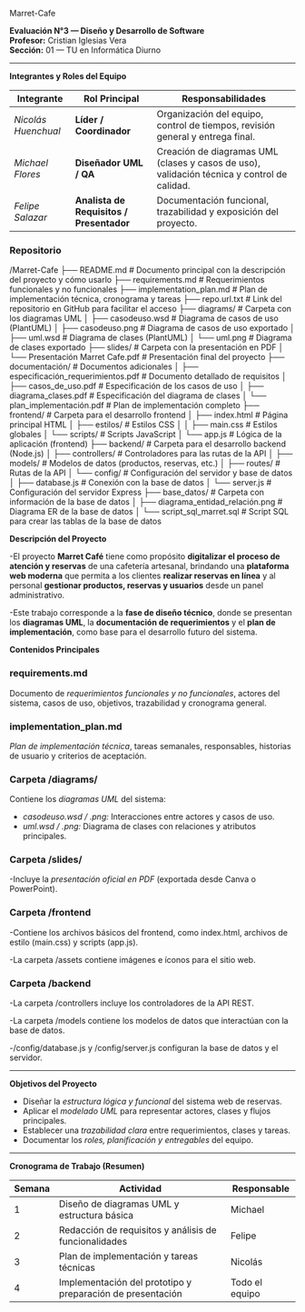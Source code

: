 Marret-Cafe

**Evaluación N°3 — Diseño y Desarrollo de Software**  
**Profesor:** Cristian Iglesias Vera  
**Sección:** 01 — TU en Informática Diurno  

--- 
**Integrantes y Roles del Equipo**

| **Integrante**       | **Rol Principal**            | **Responsabilidades**                                                              |
|----------------------|------------------------------|-----------------------------------------------------------------------------------|
| *Nicolás Huenchual*  | **Líder / Coordinador**      | Organización del equipo, control de tiempos, revisión general y entrega final.     |
| *Michael Flores*     | **Diseñador UML / QA**        | Creación de diagramas UML (clases y casos de uso), validación técnica y control de calidad. |
| *Felipe Salazar*     | **Analista de Requisitos / Presentador** | Documentación funcional, trazabilidad y exposición del proyecto.                |

### Repositorio

/Marret-Cafe
├── README.md # Documento principal con la descripción del proyecto y cómo usarlo
├── requirements.md # Requerimientos funcionales y no funcionales
├── implementation_plan.md # Plan de implementación técnica, cronograma y tareas
├── repo.url.txt # Link del repositorio en GitHub para facilitar el acceso
├── diagrams/ # Carpeta con los diagramas UML
│ ├── casodeuso.wsd # Diagrama de casos de uso (PlantUML)
│ ├── casodeuso.png # Diagrama de casos de uso exportado
│ ├── uml.wsd # Diagrama de clases (PlantUML)
│ └── uml.png # Diagrama de clases exportado
├── slides/ # Carpeta con la presentación en PDF
│ └── Presentación Marret Cafe.pdf # Presentación final del proyecto
├── documentación/ # Documentos adicionales
│ ├── especificación_requerimientos.pdf # Documento detallado de requisitos
│ ├── casos_de_uso.pdf # Especificación de los casos de uso
│ ├── diagrama_clases.pdf # Especificación del diagrama de clases
│ └── plan_implementación.pdf # Plan de implementación completo
├── frontend/ # Carpeta para el desarrollo frontend
│ ├── index.html # Página principal HTML
│ ├── estilos/ # Estilos CSS
│ │ ├── main.css # Estilos globales
│ └── scripts/ # Scripts JavaScript
│ └── app.js # Lógica de la aplicación (frontend)
├── backend/ # Carpeta para el desarrollo backend (Node.js)
│ ├── controllers/ # Controladores para las rutas de la API
│ ├── models/ # Modelos de datos (productos, reservas, etc.)
│ ├── routes/ # Rutas de la API
│ └── config/ # Configuración del servidor y base de datos
│ ├── database.js # Conexión con la base de datos
│ └── server.js # Configuración del servidor Express
├── base_datos/ # Carpeta con información de la base de datos
│ ├── diagrama_entidad_relación.png # Diagrama ER de la base de datos
│ └── script_sql_marret.sql # Script SQL para crear las tablas de la base de datos

**Descripción del Proyecto**

-El proyecto **Marret Café** tiene como propósito **digitalizar el proceso de atención y reservas** de una cafetería artesanal, brindando una **plataforma web moderna** que permita a los clientes **realizar reservas en línea** y al personal **gestionar productos, reservas y usuarios** desde un panel administrativo.

-Este trabajo corresponde a la **fase de diseño técnico**, donde se presentan los **diagramas UML**, la **documentación de requerimientos** y el **plan de implementación**, como base para el desarrollo futuro del sistema.


**Contenidos Principales**

### requirements.md
Documento de *requerimientos funcionales y no funcionales*, actores del sistema, casos de uso, objetivos, trazabilidad y cronograma general.

### implementation_plan.md
*Plan de implementación técnica*, tareas semanales, responsables, historias de usuario y criterios de aceptación.

### Carpeta /diagrams/
Contiene los *diagramas UML* del sistema:
- *casodeuso.wsd / .png:* Interacciones entre actores y casos de uso.  
- *uml.wsd / .png:* Diagrama de clases con relaciones y atributos principales.

### Carpeta /slides/

-Incluye la *presentación oficial en PDF* (exportada desde Canva o PowerPoint).

### Carpeta /frontend

-Contiene los archivos básicos del frontend, como index.html, archivos de estilo (main.css) y scripts (app.js).

-La carpeta /assets contiene imágenes e íconos para el sitio web.

### Carpeta /backend

-La carpeta /controllers incluye los controladores de la API REST.

-La carpeta /models contiene los modelos de datos que interactúan con la base de datos.

-/config/database.js y /config/server.js configuran la base de datos y el servidor.

---

**Objetivos del Proyecto**

- Diseñar la *estructura lógica y funcional* del sistema web de reservas.  
- Aplicar el *modelado UML* para representar actores, clases y flujos principales.  
- Establecer una *trazabilidad clara* entre requerimientos, clases y tareas.  
- Documentar los *roles, planificación y entregables* del equipo.  

---

**Cronograma de Trabajo (Resumen)**

| Semana | Actividad                                                  | Responsable    |
| ------ | ---------------------------------------------------------- | -------------- |
| 1      | Diseño de diagramas UML y estructura básica                | Michael        |
| 2      | Redacción de requisitos y análisis de funcionalidades      | Felipe         |
| 3      | Plan de implementación y tareas técnicas                   | Nicolás        |
| 4      | Implementación del prototipo y preparación de presentación | Todo el equipo |

